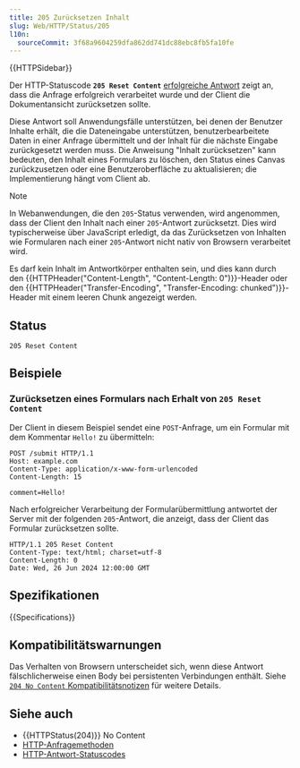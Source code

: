 ```yaml
---
title: 205 Zurücksetzen Inhalt
slug: Web/HTTP/Status/205
l10n:
  sourceCommit: 3f68a9604259dfa862dd741dc88ebc8fb5fa10fe
---
```


{{HTTPSidebar}}

Der HTTP-Statuscode **`205 Reset Content`** [erfolgreiche Antwort](/de/docs/Web/HTTP/Status#successful_responses) zeigt an, dass die Anfrage erfolgreich verarbeitet wurde und der Client die Dokumentansicht zurücksetzen sollte.

Diese Antwort soll Anwendungsfälle unterstützen, bei denen der Benutzer Inhalte erhält, die die Dateneingabe unterstützen, benutzerbearbeitete Daten in einer Anfrage übermittelt und der Inhalt für die nächste Eingabe zurückgesetzt werden muss. Die Anweisung "Inhalt zurücksetzen" kann bedeuten, den Inhalt eines Formulars zu löschen, den Status eines Canvas zurückzusetzen oder eine Benutzeroberfläche zu aktualisieren; die Implementierung hängt vom Client ab.

> [!NOTE]
> In Webanwendungen, die den `205`-Status verwenden, wird angenommen, dass der Client den Inhalt nach einer `205`-Antwort zurücksetzt.
> Dies wird typischerweise über JavaScript erledigt, da das Zurücksetzen von Inhalten wie Formularen nach einer `205`-Antwort nicht nativ von Browsern verarbeitet wird.

Es darf kein Inhalt im Antwortkörper enthalten sein, und dies kann durch den {{HTTPHeader("Content-Length", "Content-Length: 0")}}-Header oder den {{HTTPHeader("Transfer-Encoding", "Transfer-Encoding: chunked")}}-Header mit einem leeren Chunk angezeigt werden.

## Status

```http
205 Reset Content
```

## Beispiele

### Zurücksetzen eines Formulars nach Erhalt von `205 Reset Content`

Der Client in diesem Beispiel sendet eine `POST`-Anfrage, um ein Formular mit dem Kommentar `Hello!` zu übermitteln:

```http
POST /submit HTTP/1.1
Host: example.com
Content-Type: application/x-www-form-urlencoded
Content-Length: 15

comment=Hello!
```

Nach erfolgreicher Verarbeitung der Formularübermittlung antwortet der Server mit der folgenden `205`-Antwort, die anzeigt, dass der Client das Formular zurücksetzen sollte.

```http
HTTP/1.1 205 Reset Content
Content-Type: text/html; charset=utf-8
Content-Length: 0
Date: Wed, 26 Jun 2024 12:00:00 GMT
```

## Spezifikationen

{{Specifications}}

## Kompatibilitätswarnungen

Das Verhalten von Browsern unterscheidet sich, wenn diese Antwort fälschlicherweise einen Body bei persistenten Verbindungen enthält.
Siehe [`204 No Content` Kompatibilitätsnotizen](/de/docs/Web/HTTP/Status/204#compatibility_notes) für weitere Details.

## Siehe auch

- {{HTTPStatus(204)}} No Content
- [HTTP-Anfragemethoden](/de/docs/Web/HTTP/Methods)
- [HTTP-Antwort-Statuscodes](/de/docs/Web/HTTP/Status)

